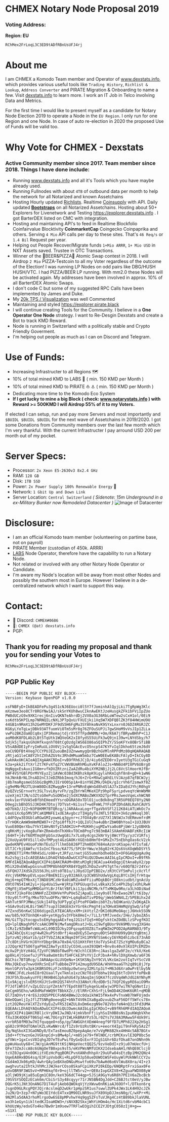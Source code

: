 # CHMEX Notary Node Proposal 2019


### Voting Address: 
**Region: EU**
```
RChMex2FrLoqL3C3ED9tADfRBnUsUFJ4rj
```

# About me 
I am CHMEX a Komodo Team member and Operator of <a href="https://dexstats.info" target="_blank">www.dexstats.info</a>, which provides various useful tools like `Trading History`, `Richlist & Lookup`, `Address Converter` and PIRATE Migration & Onboarding to name a few. Visit <a href="https://dexstats.info" target="_blank">dexstats.info</a> to learn more.
I work an IT Job in Telco involving Data and Metrics.

For the first time I would like to present myself as a candidate for Notary Node Election 2019 to operate a Node in the `EU Region`. I only run for one Region and one Node. In case of auto re-election in 2020 the proposed Use of Funds will be valid too.

# Why Vote for CHMEX - Dexstats

### Active Community member since 2017. Team member since 2018. Things I have done include: ###
* Running <a href="https://dexstats.info" target="_blank">www.dexstats.info</a> and all it's Tools which you have maybe already used.<br>
* Running Fullnodes with about `4TB` of outbound data per month to help the network for all Notarized and known Assetchains<br>
* Hosting Hourly updated <a href="https://dexstats.info/richlist.php" target="_blank">Richlists</a>. Realtime <a href="https://explorer.dexstats.info"  target="_blank">Coinsupply</a> with API. Daily updated **<a href="https://dexstats.info/bootstrap.php"  target="_blank">Bootstraps</a>** on all Notarized Assetchains. Hosting about 50+ Explorers for Livenetwork and Testing https://explorer.dexstats.info . I got BarterDEX listed on CMC with integration.
* Hosting and maintaining API's to feed in Realtime Blockfolio Coinfairvalue Blocktivity **CoinmarketCap** Coingecko Coinpaprika and others. Serving `4 Mio` API calls per day to these sites. That's `46 Req/s` or `1.4 Bil` Request per year.<br>
* Helping out People Recover/Migrate funds `1+Mio ARRR`, `1+ Mio USD` in NXT Assets saved. Trustee in OTC Transactions.
* Winner of the :beer:BEER&PIZZA:pizza: Atomic Swap contest in 2018. I will Airdrop `2 Mio` PIZZA-Testcoin to all my Voter regardless of the outcome of the Election! I was running LP Nodes on odd pairs like DBG/HUSH HUSH/VTC. I had PIZZA/BEER LP running. With mm2.0 these Nodes will be activated again. My addresses have been involved in approx. 10% of all BartertDEX Atomic Swaps.
* I don't code C but some of my suggested RPC Calls have been implemented by James and Duke.
* My <a href="https://dexstats.info/scale/index.html"  target="_blank">20k TPS / Visualization</a> was well Commented
* Maintaining and styled <a href="https://explorer.pirate.black"  target="_blank">https://explorer.pirate.black</a>
* I will continue creating Tools for the Community. I believe in a **One Operator One Node** strategy. I want to Re-Desgin Dexstats and create a Bot to track KMD Reward.
* Node is running in Switzerland with a politically stable and Crypto Friendly Goverment. 
* I'm helping out people as much as I can on Discord and Telegram.

# Use of Funds:

* Increasing Infrastructer to all Regions :world_map:
* 10% of total mined KMD to LABS :microscope: ( min. 150 KMD per Month )
* 10% of total mined KMD to PIRATE :sailboat:	:anchor:	( min. 150 KMD per Month )
* Dedicating more time to the Komodo Eco System
* **If I get lucky to mine a big Block ( check: <a href="https://notarystats.info"  target="_blank">www.notarystats.info</a> ) with Reward >= 500KMD I will Airdrop 55% of it to my Voters.**

If elected I can setup, run and pay more Servers and most importantly and `$BUIDL $BUIDL $BUIDL` for the next wave of Assetchains in 2019/2020.
I got some Donations from Community members over the last few month which I'm very thankful. With the current Infrastructer I pay arround USD 200 per month out of my pocket.

# Server Specs:
* Processor: `2x Xeon E5-2630v3 8x2.4 GHz`
* RAM: `128 GB`
* Disk: `1TB SSD`
* Power: `2x Power Supply 100% Renewable Energy` :green_heart:
* Network: `1 Gbit Up and Down Link`
* Server Location: `Central Switzerland` _( Sidenote: 15m Underground in a ex-Military Bunker now Remodeled Datacenter )_
![Image of Datacenter](https://dexstats.info/upload/bunker-dc.png)

# Disclosure:
* I am an official Komodo team member (volunteering on partime base, not on payroll)
* PIRATE Member (custodian of 450k. ARRR)
* <a href="http://kmd.explorer.dexstats.info/address/RF4HiVeuYpaznRPs7fkRAKKYqT5tuxQQTL" target="_blank">LABS</a> Node Operator, therefore have the capability to run a Notary Node.
* Not related or involved with any other Notary Node Operator or Candidate.
* I'm aware my Node's location will be away from most other Nodes and possibly the southern most in Europe. However I believe in a de-centralized network which I want to support this way.

# Contact:
* :iphone: Discord: `CHMEX#0686`
* :e-mail:: `CHMEX (@at) dexstats.info`
* PGP: 
## Thank you for reading my proposal and thank you for sending your Votes to
```
RChMex2FrLoqL3C3ED9tADfRBnUsUFJ4rj
```


## PGP Public Key
```
-----BEGIN PGP PUBLIC KEY BLOCK-----
Version: Keybase OpenPGP v1.0.0

xsFNBFyD+IkBEADFePu3g451cNJ6EUoci0l5Y7fJominhAlQyjLki7TgRpWg3Klc
mXzmwe3eo8CTr8RGYNw1AJ/skSnYKUh8wuCIknAwEKtJzeHusgkZFk1bFViIpZUo
PW8dUCzG9x9XK1recj6nIivQKN7eAhrdDj2VX0a3G36RbLoWTew2sCxH1ol/0Ei9
ssKdtb5KPILmp7NRNQILcNXL3P7pQxU/FXUIjki1Xq5W7XDFQBlZK3f84HWimU9U
44GB1n9RmX13h2GeMYDKFJF9dS5H6FgMu3SYAhkoNvK9SYxLnxrn0J6DZ4RGRJZC
KG6yLYoTgLwjDBk93ATfuomViOTm5sMr8g76ZFOuSUPJi7gwSHoM9vVsJIp1ZLLa
vwPo2BKZdaAECq0xjIP3RemajtdjrXY5TfFpdWNMN/+Om/K6A7jfBRywBHhP+C1J
aoM0dK8FDLAb2LBt5TqUtk1WQVeGK2xI8fydS55UiFk3wQ9jn139w+LNYdSby/h7
Sdjk5jTakqsGhUHfkxqnhT08tCgOzdglWS6EO86aSQIPhZY/SSoKFYx8OBrSfiBB
V5sABdDE1yFryImRuULiOV0Vj1vSg5GAcEvcO5ncpS47KYFvIqlDkho65tzmJ6dV
ooCU9DFBt4Veg7CCYPUJEZuouBmIUZnwwmygQn9BzhGVMlnRPPdMz80qHQARAQAB
zRtjaG1leCA8Y2htZXhAZGV4c3RhdHMuaW5mbz7CwW0EEwEKABcFAlyD+IkCGy8D
CwkHAxUKCAIeAQIXgAAKCRDoI+vB9fRh6JCjD/4iy6dZED0rxIyetU3gTGiCuGq9
k3a+pkk2iftXrlZt7KFvXfqZ7CVWVBUmRhMGuXvKFAloZJs+NN6U4PI8PV6UBrgO
HqNggxEsAuxiIG0m+vfkDVZRtzniZaAZdRu4biXYM2NBjJj2LC6VcSlHoorHJfBr
bWF4VSYGBlPOrMVYEyzZj1AVWc03Bd3KBhzk8pK9igyluhKmIqhf8n8+gD+k1wN6
hkJNnkBrNLIhsAD2nC3JeDZRbbImoq/hJ6+ZrG+MXwCgAhELtVJAzp87qfBCWJyj
j8b7maRgsmeG5SbGzBgMhJIErUO0Sp1A+8inY9EZMk/DkDk/gIcrVh6f2smwXf8Z
cg9eMNrMUJTLUnW80Dc8ZRwggN+13rePNRnEqWnGd8h4SlAJ7xIDaEdJYhjR0hgV
8yQZVzSErnveYc3SLTsvL0yrvFh/zgZbYrWlMKeXIPz9hpFSyrLpdveqYcWnWbMH
uzeXjm17JN/o3ZtsG0ePu5oDN5e2j5dXCMABoZWKVXD2TprPRsJweoVqeLxhWCN0
oekv1erFUVA5eBfbhEHeedYYsroDGRA50xTDlO1jucBdk8ngT3R5UP8EQ78Yy2N0
D0eg2cbBhD5SJ3KD4K7Dtoj7DTVat+Ni1ssT+wdFmWL7YFsOPZDhdA8LRahCAUYS
mD7bkD/J22+N3P8KMM7BTQRcg/iJARAAxaLog+fTgaVbVSFl212K84iATLWkOc7x
vboUiXc6p5MV3PCaKQMNFE1xdE3AvgbczTIHgdyToJNTL5fBIO+3k6zyW4oql30l
L4dFOyw3EOGblaRGwGMIyowmLq3gynr+cJfOX4yBrzUZ7Xl1NSWJx7dERmvmfrdM
sTrHOKcAmW9mHmMEW07+rZfpi0ffbJt+1QLIUlCha4uBbrZbW0BhYoaI+1U3JBUV
VuoE80QmrXbu7YkYIAHvNVfyI5A0KIU+P+RUKHhjugMIwYsa0o8PjbWr1JyUBHXb
cqRKnMjjvXog8uFW+ZRm4x0nThXHkvTOCm8Png7c983mBAlSXAmhKHABFzKRcIiW
j64HT+j4vT6EMTmq9FpbSxzUwgG8i7x7Lo8y4cgs2kNrVyj8WcYf5y/yzCV1Rfsj
22XoUyaU9FX5illxDvfMPyqt4GzGAOKrXGEnb8Hmf0+GMxZn75nEbhgOas6cV2zk
qwdeKNPEvHUooPzNnTEuSz7llhm5b826PT2hm0DX7684oAzUroKSape/47IsfaE/
UlTJCrhjEAWfv/tIoInCfbso/KA77S/5PC0rYWw/e36g02rKJQs6VoXOqWbDSYt5
EQMOETTiFMnfRR4Sdi/o98+ytJRfyz/netjG55umohbdhe6bCb+OF6GAUgUgAu9q
Ku2s5gj1sIcAEQEAAcLDhAQYAQoADwUCXIP4iQUJDwmcAAIbLgIpCRDoI+vB9fRh
6MFdIAQZAQoABgUCXIP4iQAKCRAUM+8NtuMJgRj9EACua4XeDqpjEtAna8yX2/pp
M5iX20vEWEwpGssnu8TMP8bh6QPXR84YQg05JhDaZvnPV7gtTe/v60QfBJr24Yxr
u5FQHJ7JXdSkZG556JhLsXts0TB1u/iJ0ydJIpPIBD2x/zR3tCVf5mPuljcXcYlf
4VcjV6KMWvpEVLvpacFBmEN1Iiyy032A6X/p3CW8ShUdwVgLKqLBYCsIHjfrHtqw
Hqj6+mpQTMbxXjT3ND8SMCzNr8a0iWRZu4mFFiiuMOqkBOrjO8kniudbt/gnAcUy
d9tO7NS4ImK2yi+jGp4Ua15w+WjRtp7XPGUuqn5vLvBkaXz5Co4Ph2bglxUhLRwH
CMgFEjX5mPSpMMDGaYYLBrJfAtYBFLki1JpidNCMk/kfTxMKQw9Ro/a3LhODiNad
FDzXfJ1koFOo1NNHFzZZXOHVeYPuPUe5ZjApaELi1ey0s8lT0xEwao2NT/t61by/
t9zy0lTrPTg/MkoTO7uuOFMx/9KV+Lq4q0aGTivPD9q/jWeb5WN4LZ/5PEBihx2d
SAhTut9FPJMWujSUkjI4FQy3UPTygCglPtePFGW8nib8YZs/bEHKanU/ZvDKgAIk
+SGAv9sdiHLBir5WGT7sup3lDAGEm3xYGr6kcPmgY4ja7OHvA5HmMqVg5wQ/afqF
47Zxnd56nKwCSI66digeZLKTEACARzxXM+ikVtzlZrDKId6UMeOAqcjJ6Hxk5SON
ww/b85/HXTUnhQK+a8+yetKgy5v3YFbk8HeI+/7iL3/tMfJvedx/IHe/JyboZA5s
M4/GiTTp2tocqpu5sEHyhgqaAExfeqJ2G1sfIq5+HOgfsktCmZOdBLlzSPvgfKOI
pQ+lplQNaghP6fcsAACOMFNjMwfamgDRsatJ+bLxI9wfgBUor9VA9M0/nvg3XGHo
lCRzIz9ZbBWfcWALmCL09DIDJky2OFqzop03OZ8iTxqRWZm2POD2ApRARN03/9Ty
jSAZ4bCQsXisgY4wR2kuPStd0rfj4oaQVEy5Iwngnu0DtS40VHU99yQHzYqBtmjJ
2pYzvNIj0GaYib/pIFTVbZJALWJNqmI9fIH11MYNfSSm6cyI6YRQ4h1zbcE73nAO
17c8DtihVGrHJ8YnYDbgrDKa70x84/G51HXtFHttXoTVyS4sE7ZSzYgMOu6yBCa2
zJ2QqrH2TSO6TgaP9AZ2AwTycO3JyCO34Lusm393QWt+0nv8s40vXlKUIPcEMZDn
HcXw2PjbYzH4GLfZyVFC9N8bT0wdPtrWJchlC83R+cJAaslgaZw9F2e/cYkX/Ke6
qp8kL4jtGoefuJjPYka8wUmt8sfSHFCkE3PsYVjIcPJbvA+hRvlDXgXmwb/a6F36
BGChic7BTQRcg/iJARAApcGLUVQeNu+1KSKSNyZnY9CVLVKcGm2zotIqTvYScCV8
RNxJQkEvp7nwvOXRcSnEsFTuBb8eZFP142mugdU95DA/AhHYmaaGTh2q89i8jJYp
HonlGPzVtw3pk1KBRSO9izFJxV8dpz0wtony32Mitp3iY+M63d6Xra0wPrElby5N
r9NNCJFdLzke6I8r02UaalTyxTkmlo1xzCNzT0iDTbbhw19UqI6tTcDVVtfoPBxB
39JF5hJbuwkyuYFEjRKHB4GJphahUG47p3AoqImjSQK47fczUVq4WhJdG2AYNhyM
51x9AjqjslvER5tKUJtSv0H2QS74htFn33ANoY/RzdDBr5i7XQF26ypRE6aiO9Mx
P7JdfiWh5f/vZpLO2zipYZmtAfY7Epdt88T5ykqeSLmEwjw3PD7wiTN7qGNotIzj
GeCgm05Eho/wK8dMaFmWQ9tTBbkXZc//ElRRrCXhSrFjL9mDD4K2OmK6URl+qMOB
Ql7ImDVvtr4rEGJzOQ5PPECFoNO4BWwJ2c0da1khWI5fHx4xPvTnxW87hWFUjmdv
N4eOQamljIyJflZTSNRg0oeoqQ2+bNkT4V0kIXaBgaDzxubZhaF56Dff5Wfcs78n
izt2O2ReuYAlXTZsYdyEuZvFRS31WZUL8xDm6ezgN9e782VbsfeN4nQ3z3Fd3UMA
EQEAAcLDhAQYAQoADwUCXIP4iQUJDwmcAAIbLgIpCRDoI+vB9fRh6MFdIAQZAQoA
BgUCXIP4iQAKCRBl1cVryDWIJwJND/4jmkVbnFfjiyhSuIh0B8sNsIpuKWqbVXhe
fXu33K4OQkFT06Sql+WL7OGrg3YIWLHkBRAYPz53Lr0ZYs7VJ8A3MAww5F4Uk9Yi
vvrbR58fM03w7HIfquqqeO+o5p/gyTAWGGhtXEmW4negf9FfD7LMPh822Xp2HSg1
qG02c9YROdTOAmlKZLvKwNWrcd/f1Zs9rUzRstBKru+eeorX4IpiT9nFkRy5AzZf
Dq/NqSkoXI3GaONDy8/ExTasEmouBZ0pepAqAe/e7vVgMK6B2kx4HH4c5AB7BGtv
ibd++ftYwznGeJVGknpCd+s8Mw4pl/+m8Sje79+fHlN0C/crbMCKxvlE3QP8bc5o
qfVWc+1gxCvsV8IqhgJD7eTEuPwifOyGxQcExrF3IgS1Ghr6DzfOka87onONhn9k
ppWuHauUy68+CJW/giAnMG9ttKSjNHqeVectQQ2S/9zvVeDdI+z9ju07mUecfU+j
QFe73ZmJccA8c6GNgOeTB0xps9st5/eKVPWsNMfUIKX2IdsebaAH1/NhQE0ClcjU
tcVZ0JgxU4n0OKiitVEzHcPqgBORCPvnXANhdhhpXr29uUFwO4sEtzBp1MH2QNz4
UqeEA8HxBDG4sq/E3FipVxbdKi+RLpQFOJp58ueDUWO1WSFeUuyWlPUkNWlCCY2u
CGd4mOJk06yKD/4whrQAy1eBXXeDNGuMswtfo69u7bAwHd6o6VlWu8X0ra/4I+z3
awghvuta2IhtkJVhMcJJWJkerCOso0SkaFCpiXKzP20kEDp/6NQRptFrxiGax0Fe
pUvOBR9F3WG5vV+RPH6kqf0r0+ojllTW5rv2+rQE0zIopGXIV8+KZguaFWDX08yW
a3ljWO9jKja85uEgm1C8On/keV3G6dCT44qp+5JSjA9GyYu6R8h7PE1V6aZbcBcb
J9SVSYSOQIzECak6m/CbiSrS3y48cqyyr71rJN5BN4DgJdd+CZ6BJtct0eV/yJBw
DQGrK5iJNt3OnANG7D1T4uFjAeb6QWOkqVjYzXWvw0nRKiaAJ6OOf+l/DTkon6rq
JsgnD9GLRcgPQYJQjrAcslmqD2wUkr1pHpzSR1us7swwlZUPk4JWx1LK4H92cJZk
Ju2N/Q+3zp7+N7yWo3E1YdcE4TxxQM9OILNR9suJfX89VpDJJmsN0g/C/wXPr+Mi
9N2Mla5dAA3rhoMlrgoOw6SE8pMPvhwY4q9gg5ZFsTuVJKg4Cz4tB89bkJlaVUNL
xo3h1eGyn1ikltedKJIoaHDW3+/sNVXB2SkxjWhYiHOm4o/Hc1Xitd6rvbM4cbC1
khUUzWy/edxGTo4ko7Bw9r1m9sew7TRFlwD3gihICE2YJDtgC058zIjH+g==
=S1Xl
-----END PGP PUBLIC KEY BLOCK-----
```
